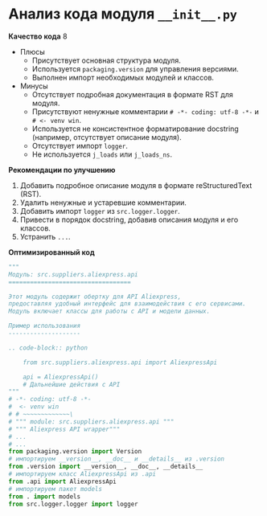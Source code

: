 # Анализ кода модуля `__init__.py`

**Качество кода**
8
- Плюсы
    - Присутствует основная структура модуля.
    - Используется `packaging.version` для управления версиями.
    - Выполнен импорт необходимых модулей и классов.
- Минусы
    - Отсутствует подробная документация в формате RST для модуля.
    - Присутствуют ненужные комментарии `# -*- coding: utf-8 -*-` и ` # <- venv win`.
    - Используется не консистентное форматирование docstring (например, отсутствует описание модуля).
    - Отсутствует импорт `logger`.
    - Не используется `j_loads` или `j_loads_ns`.

**Рекомендации по улучшению**
1. Добавить подробное описание модуля в формате reStructuredText (RST).
2. Удалить ненужные и устаревшие комментарии.
3.  Добавить импорт `logger` из `src.logger.logger`.
4.  Привести в порядок docstring, добавив описания модуля и его классов.
5.  Устранить `...`.

**Оптимизированный код**
```python
"""
Модуль: src.suppliers.aliexpress.api
==================================

Этот модуль содержит обертку для API Aliexpress,
предоставляя удобный интерфейс для взаимодействия с его сервисами.
Модуль включает классы для работы с API и модели данных.

Пример использования
--------------------

.. code-block:: python

    from src.suppliers.aliexpress.api import AliexpressApi

    api = AliexpressApi()
    # Дальнейшие действия с API
"""
# -*- coding: utf-8 -*-
#  <- venv win
# # ~~~~~~~~~~~~~\
# """ module: src.suppliers.aliexpress.api """
# """ Aliexpress API wrapper"""
# ...
# ...
from packaging.version import Version
# импортируем __version__, __doc__ и __details__ из .version
from .version import __version__, __doc__, __details__
# импортируем класс AliexpressApi из .api
from .api import AliexpressApi
# импортируем пакет models
from . import models
from src.logger.logger import logger
```